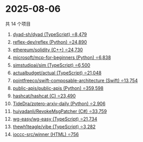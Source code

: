 # 2025-08-06

共 14 个项目

<!-- BEGIN GITHUB -->
<!-- 最后更新时间 2025-08-06 04:11:12 +0800 -->
1. [dyad-sh/dyad (TypeScript) ⭐8,479](https://github.com/dyad-sh/dyad)
1. [reflex-dev/reflex (Python) ⭐24,890](https://github.com/reflex-dev/reflex)
1. [ethereum/solidity (C++) ⭐24,730](https://github.com/ethereum/solidity)
1. [microsoft/mcp-for-beginners (Python) ⭐6,838](https://github.com/microsoft/mcp-for-beginners)
1. [simstudioai/sim (TypeScript) ⭐6,500](https://github.com/simstudioai/sim)
1. [actualbudget/actual (TypeScript) ⭐21,048](https://github.com/actualbudget/actual)
1. [pointfreeco/swift-composable-architecture (Swift) ⭐13,754](https://github.com/pointfreeco/swift-composable-architecture)
1. [public-apis/public-apis (Python) ⭐359,598](https://github.com/public-apis/public-apis)
1. [hashcat/hashcat (C) ⭐23,490](https://github.com/hashcat/hashcat)
1. [TideDra/zotero-arxiv-daily (Python) ⭐2,906](https://github.com/TideDra/zotero-arxiv-daily)
1. [huiyadanli/RevokeMsgPatcher (C#) ⭐33,759](https://github.com/huiyadanli/RevokeMsgPatcher)
1. [wg-easy/wg-easy (TypeScript) ⭐21,734](https://github.com/wg-easy/wg-easy)
1. [thewh1teagle/vibe (TypeScript) ⭐3,282](https://github.com/thewh1teagle/vibe)
1. [ioccc-src/winner (HTML) ⭐756](https://github.com/ioccc-src/winner)
<!-- END GITHUB -->